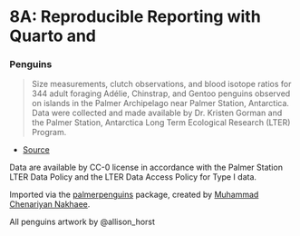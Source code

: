 # 8A: Reproducible Reporting with Quarto and



### Penguins

> Size measurements, clutch observations, and blood isotope ratios for 344 adult foraging Adélie, Chinstrap, and Gentoo penguins observed on islands in the Palmer Archipelago near Palmer Station, Antarctica. Data were collected and made available by Dr. Kristen Gorman and the Palmer Station, Antarctica Long Term Ecological Research (LTER) Program.
- [Source](https://github.com/mcnakhaee/palmerpenguins)

Data are available by CC-0 license in accordance with the Palmer Station LTER Data Policy and the LTER Data Access Policy for Type I data.

Imported via the [palmerpenguins](https://github.com/mcnakhaee/palmerpenguins) package, created by [Muhammad Chenariyan Nakhaee](https://github.com/mcnakhaee).

All penguins artwork by @allison_horst
